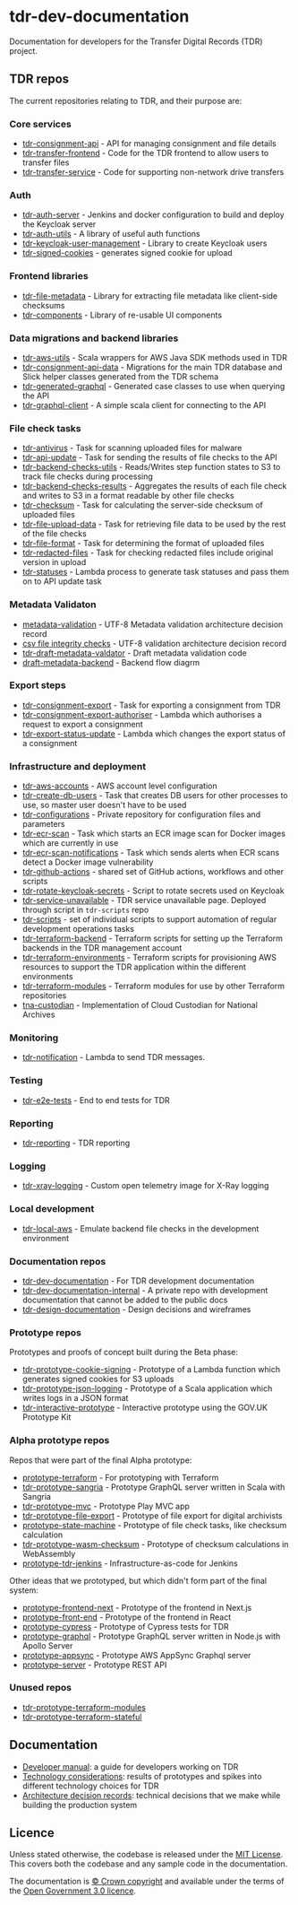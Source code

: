 # tdr-dev-documentation
Documentation for developers for the Transfer Digital Records (TDR) project.

## TDR repos

The current repositories relating to TDR, and their purpose are:

### Core services

- [tdr-consignment-api](https://github.com/nationalarchives/tdr-consignment-api) - API for managing consignment and file details
- [tdr-transfer-frontend](https://github.com/nationalarchives/tdr-transfer-frontend) - Code for the TDR frontend to allow users to transfer files
- [tdr-transfer-service](https://github.com/nationalarchives/tdr-transfer-service) - Code for supporting non-network drive transfers

### Auth

- [tdr-auth-server](https://github.com/nationalarchives/tdr-auth-server) - Jenkins and docker configuration to build and deploy the Keycloak server
- [tdr-auth-utils](https://github.com/nationalarchives/tdr-auth-utils) - A library of useful auth functions
- [tdr-keycloak-user-management](https://github.com/nationalarchives/tdr-keycloak-user-management) - Library to create Keycloak users
- [tdr-signed-cookies](https://github.com/nationalarchives/tdr-signed-cookies) - generates signed cookie for upload

### Frontend libraries

- [tdr-file-metadata](https://github.com/nationalarchives/tdr-file-metadata) - Library for extracting file metadata like client-side checksums
- [tdr-components](https://github.com/nationalarchives/tdr-components) - Library of re-usable UI components

### Data migrations and backend libraries

- [tdr-aws-utils](https://github.com/nationalarchives/tdr-aws-utils) - Scala wrappers for AWS Java SDK methods used in TDR
- [tdr-consignment-api-data](https://github.com/nationalarchives/tdr-consignment-api-data) - Migrations for the main TDR database and Slick helper classes generated from the TDR schema
- [tdr-generated-graphql](https://github.com/nationalarchives/tdr-generated-graphql) - Generated case classes to use when querying the API
- [tdr-graphql-client](https://github.com/nationalarchives/tdr-graphql-client) - A simple scala client for connecting to the API

### File check tasks

- [tdr-antivirus](https://github.com/nationalarchives/tdr-antivirus/) - Task for scanning uploaded files for malware
- [tdr-api-update](https://github.com/nationalarchives/tdr-api-update/) - Task for sending the results of file checks to the API
- [tdr-backend-checks-utils](https://github.com/nationalarchives/tdr-backend-checks-utils) - Reads/Writes step function states to S3 to track file checks during processing
- [tdr-backend-checks-results](https://github.com/nationalarchives/tdr-backend-checks-results) - Aggregates the results of each file check and writes to S3 in a format readable by other file checks
- [tdr-checksum](https://github.com/nationalarchives/tdr-checksum/) - Task for calculating the server-side checksum of uploaded files
- [tdr-file-upload-data](https://github.com/nationalarchives/tdr-file-upload-data/) - Task for retrieving file data to be used by the rest of the file checks
- [tdr-file-format](https://github.com/nationalarchives/tdr-file-format/) - Task for determining the format of uploaded files
- [tdr-redacted-files](https://github.com/nationalarchives/tdr-redacted-files) - Task for checking redacted files include original version in upload
- [tdr-statuses](https://github.com/nationalarchives/tdr-statuses) - Lambda process to generate task statuses and pass them on to API update task

### Metadata Validaton
- [metadata-validation](./architecture-decision-records/0035-metadata-csv-utf-8-validation.md) - UTF-8 Metadata validation architecture decision record
- [csv file integrity checks](./architecture-decision-records/0035-metadata-csv-file-validation.md) - UTF-8 validation architecture decision record
- [tdr-draft-metadata-valdator](https://github.com/nationalarchives/tdr-draft-metadata-validator) - Draft metadata validation code
- [draft-metadata-backend](./beta-architecture/diagrams/draft-metadata-validation.svg) - Backend flow diagrm


### Export steps

- [tdr-consignment-export](https://github.com/nationalarchives/tdr-consignment-export) - Task for exporting a consignment from TDR
- [tdr-consignment-export-authoriser](https://github.com/nationalarchives/tdr-consignment-export-authoriser) - Lambda which authorises a request to export a consignment
- [tdr-export-status-update](https://github.com/nationalarchives/tdr-export-status-update) - Lambda which changes the export status of a consignment

### Infrastructure and deployment

- [tdr-aws-accounts](https://github.com/nationalarchives/tdr-aws-accounts) - AWS account level configuration
- [tdr-create-db-users](https://github.com/nationalarchives/tdr-create-db-users) - Task that creates DB users for other processes to use, so master user doesn't have to be used
- [tdr-configurations](https://github.com/nationalarchives/tdr-configurations) - Private repository for configuration files and parameters
- [tdr-ecr-scan](https://github.com/nationalarchives/tdr-ecr-scan) - Task which starts an ECR image scan for Docker images which are currently in use
- [tdr-ecr-scan-notifications](https://github.com/nationalarchives/tdr-ecr-scan-notifications) - Task which sends alerts when ECR scans detect a Docker image vulnerability
- [tdr-github-actions](https://github.com/nationalarchives/tdr-github-actions) - shared set of GitHub actions, workflows and other scripts 
- [tdr-rotate-keycloak-secrets](https://github.com/nationalarchives/tdr-rotate-keycloak-secrets) - Script to rotate secrets used on Keycloak
- [tdr-service-unavailable](https://github.com/nationalarchives/tdr-service-unavailable) - TDR service unavailable page. Deployed through script in `tdr-scripts` repo
- [tdr-scripts](https://github.com/nationalarchives/tdr-scripts) - set of individual scripts to support automation of regular development operations tasks
- [tdr-terraform-backend](https://github.com/nationalarchives/tdr-terraform-backend) - Terraform scripts for setting up the Terraform backends in the TDR management account
- [tdr-terraform-environments](https://github.com/nationalarchives/tdr-terraform-environments) - Terraform scripts for provisioning AWS resources to support the TDR application within the different environments
- [tdr-terraform-modules](https://github.com/nationalarchives/tdr-terraform-modules) - Terraform modules for use by other Terraform repositories
- [tna-custodian](https://github.com/nationalarchives/tna-custodian) - Implementation of Cloud Custodian for National Archives

### Monitoring

- [tdr-notification](https://github.com/nationalarchives/tdr-notifications) - Lambda to send TDR messages.

### Testing

- [tdr-e2e-tests](https://github.com/nationalarchives/tdr-e2e-tests) - End to end tests for TDR

### Reporting

- [tdr-reporting](https://github.com/nationalarchives/tdr-reporting) - TDR reporting

### Logging

- [tdr-xray-logging](https://github.com/nationalarchives/tdr-xray-logging) - Custom open telemetry image for X-Ray logging

### Local development

- [tdr-local-aws](https://github.com/nationalarchives/tdr-local-aws) - Emulate backend file checks in the development environment

### Documentation repos

- [tdr-dev-documentation](https://github.com/nationalarchives/tdr-dev-documentation) - For TDR development documentation
- [tdr-dev-documentation-internal](https://github.com/nationalarchives/tdr-dev-documentation-internal) - A private repo with development documentation that cannot be added to the public docs
- [tdr-design-documentation](https://github.com/nationalarchives/tdr-design-documentation) - Design decisions and wireframes

### Prototype repos

Prototypes and proofs of concept built during the Beta phase:

- [tdr-prototype-cookie-signing](https://github.com/nationalarchives/tdr-prototype-cloudfront-cookie-signing) - Prototype of a Lambda function which generates signed cookies for S3 uploads
- [tdr-prototype-json-logging](https://github.com/nationalarchives/tdr-prototype-json-logging) - Prototype of a Scala application which writes logs in a JSON format
- [tdr-interactive-prototype](https://github.com/nationalarchives/tdr-interactive-prototype) - Interactive prototype using the GOV.UK Prototype Kit

### Alpha prototype repos

Repos that were part of the final Alpha prototype:

- [prototype-terraform](https://github.com/nationalarchives/prototype-terraform) - For prototyping with Terraform
- [tdr-prototype-sangria](https://github.com/nationalarchives/tdr-prototype-sangria) - Prototype GraphQL server written in Scala with Sangria
- [tdr-prototype-mvc](https://github.com/nationalarchives/tdr-prototype-mvc) - Prototype Play MVC app
- [tdr-prototype-file-export](https://github.com/nationalarchives/tdr-prototype-file-export) - Prototype of file export for digital archivists
- [prototype-state-machine](https://github.com/nationalarchives/prototype-state-machine) - Prototype of file check tasks, like checksum calculation
- [tdr-prototype-wasm-checksum](https://github.com/nationalarchives/tdr-prototype-wasm-checksum) - Prototype of checksum calculations in WebAssembly
- [prototype-tdr-jenkins](https://github.com/nationalarchives/prototype-tdr-jenkins) - Infrastructure-as-code for Jenkins

Other ideas that we prototyped, but which didn't form part of the final system:

- [prototype-frontend-next](https://github.com/nationalarchives/prototype-frontend-next) - Prototype of the frontend in Next.js
- [prototype-front-end](https://github.com/nationalarchives/prototype-front-end) - Prototype of the frontend in React
- [prototype-cypress](https://github.com/nationalarchives/prototype-cypress) - Prototype of Cypress tests for TDR
- [prototype-graphql](https://github.com/nationalarchives/prototype-graphql) - Prototype GraphQL server written in Node.js with Apollo Server
- [prototype-appsync](https://github.com/nationalarchives/prototype-appsync) - Prototype AWS AppSync Graphql server
- [prototype-server](https://github.com/nationalarchives/prototype-server) - Prototype REST API

### Unused repos

- [tdr-prototype-terraform-modules](https://github.com/nationalarchives/tdr-prototype-terraform-modules)
- [tdr-prototype-terraform-stateful](https://github.com/nationalarchives/tdr-prototype-terraform-stateful)

## Documentation

* [Developer manual](manual/README.md): a guide for developers working on TDR
* [Technology considerations](technology-considerations/README.md): results of
  prototypes and spikes into different technology choices for TDR
* [Architecture decision records](architecture-decision-records/README.md):
  technical decisions that we make while building the production system

## Licence

Unless stated otherwise, the codebase is released under the [MIT
License](LICENCE). This covers both the codebase and any sample code in the
documentation.

The documentation is [© Crown copyright][crown-copyright] and available under
the terms of the [Open Government 3.0 licence][ogl].

[crown-copyright]: https://www.nationalarchives.gov.uk/information-management/re-using-public-sector-information/uk-government-licensing-framework/crown-copyright/
[ogl]: http://www.nationalarchives.gov.uk/doc/open-government-licence/version/3/
